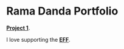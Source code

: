 # Rama Danda Portfolio
**[Project 1](https://github.com/11leven/portfolio/tree/gh-pages/Project%201)**.

I love supporting the **[EFF](https://eff.org)**.
